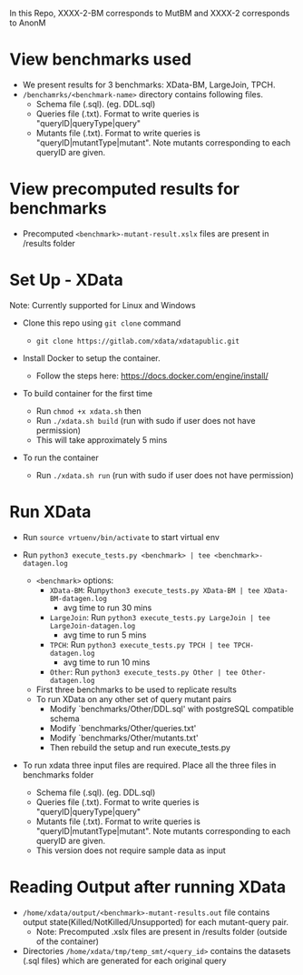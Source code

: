 In this Repo, XXXX-2-BM corresponds to MutBM and XXXX-2 corresponds to AnonM

# View benchmarks used
- We present results for 3 benchmarks: XData-BM, LargeJoin, TPCH.
- `/benchamrks/<benchmark-name>` directory contains following files.
  - Schema file (.sql). (eg. DDL.sql)
  - Queries file (.txt). Format to write queries is "queryID|queryType|query"
  - Mutants file (.txt). Format to write queries is "queryID|mutantType|mutant". Note mutants corresponding to each queryID are given.

# View precomputed results for benchmarks
- Precomputed `<benchmark>-mutant-result.xslx` files are present in /results folder

# Set Up - XData
Note: Currently supported for Linux and Windows

- Clone this repo using `git clone` command
  - `git clone https://gitlab.com/xdata/xdatapublic.git`

- Install Docker to setup the container.
  - Follow the steps here: https://docs.docker.com/engine/install/

- To build container for the first time
  - Run `chmod +x xdata.sh` then
  - Run `./xdata.sh build` (run with sudo if user does not have permission)
  - This will take approximately 5 mins

- To run the container
  - Run `./xdata.sh run` (run with sudo if user does not have permission)


# Run XData
- Run `source vrtuenv/bin/activate` to start virtual env
- Run `python3 execute_tests.py <benchmark> | tee <benchmark>-datagen.log`
  - `<benchmark>` options:
    - `XData-BM`: Run`python3 execute_tests.py XData-BM | tee XData-BM-datagen.log`
      - avg time to run 30 mins
    - `LargeJoin`: Run `python3 execute_tests.py LargeJoin | tee LargeJoin-datagen.log`
      - avg time to run 5 mins
    - `TPCH`: Run `python3 execute_tests.py TPCH | tee TPCH-datagen.log`
      - avg time to run 10 mins
    - `Other`: Run `python3 execute_tests.py Other | tee Other-datagen.log`
  - First three benchmarks to be used to replicate results
  - To run XData on any other set of query mutant pairs
    - Modify `benchmarks/Other/DDL.sql' with postgreSQL compatible schema
    - Modify `benchmarks/Other/queries.txt'
    - Modify `benchmarks/Other/mutants.txt'
    - Then rebuild the setup and run execute_tests.py

- To run xdata three input files are required. Place all the three files in benchmarks folder
    - Schema file (.sql). (eg. DDL.sql)
    - Queries file (.txt). Format to write queries is "queryID|queryType|query"
    - Mutants file (.txt). Format to write queries is "queryID|mutantType|mutant". Note mutants corresponding to each queryID are given.
    - This version does not require sample data as input

# Reading Output after running XData

- `/home/xdata/output/<benchmark>-mutant-results.out` file contains output state(Killed/NotKilled/Unsupported) for each mutant-query pair. 
  - Note: Precomputed .xslx files are present in /results folder (outside of the container)
- Directories `/home/xdata/tmp/temp_smt/<query_id>` contains the datasets (.sql files) which are generated for each original query
